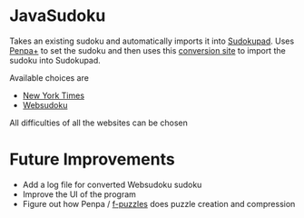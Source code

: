 # JavaSudoku
Takes an existing sudoku and automatically imports it into
[Sudokupad](https://app.crackingthecryptic.com/).
Uses [Penpa+](https://swaroopg92.github.io/penpa-edit/) to set
the sudoku and then uses this [conversion site](https://marktekfan.github.io/sudokupad-penpa-import/)
to import the sudoku into Sudokupad. 

Available choices are 
- [New York Times](https://www.nytimes.com/puzzles/sudoku)
- [Websudoku](https://www.websudoku.com/)

All difficulties of all the websites can be chosen

# Future Improvements

- Add a log file for converted Websudoku sudoku
- Improve the UI of the program
- Figure out how Penpa / [f-puzzles](https://www.f-puzzles.com/)
does puzzle creation and compression

